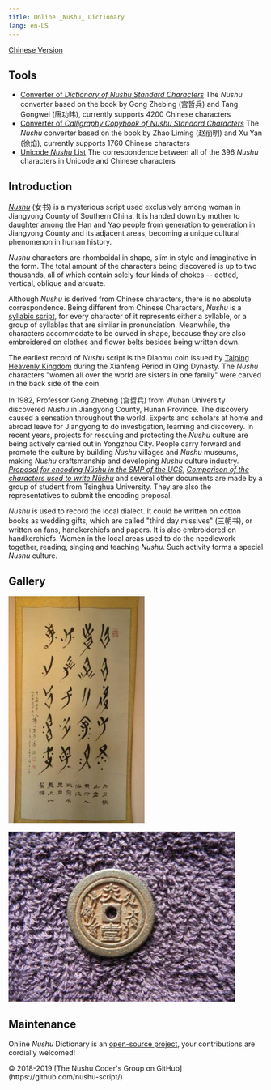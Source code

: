 ```yaml
---
title: Online _Nushu_ Dictionary
lang: en-US
---
```


[Chinese Version](./)

## Tools

* [Converter of <span title="女书标准字字典">_Dictionary of Nushu Standard Characters_</span>](nsbzz/) The _Nushu_ converter based on the book by Gong Zhebing (宫哲兵) and Tang Gongwei (唐功𬀩), currently supports 4200 Chinese characters
* [Converter of <span title="女书规范字书法字帖">_Calligraphy Copybook of Nushu Standard Characters_</span>](unicode/) The _Nushu_ converter based on the book by Zhao Liming (赵丽明) and Xu Yan (徐焰), currently supports 1760 Chinese characters
* [Unicode _Nushu_ List](https://github.com/nushu-script/unicode_nushu/blob/master/data.csv) The correspondence between all of the 396 _Nushu_ characters in Unicode and Chinese characters

## Introduction

[_Nushu_](https://en.wikipedia.org/wiki/N%C3%BCshu) (女书) is a mysterious script used exclusively among woman in Jiangyong County of Southern China. It is handed down by mother to daughter among the [Han](https://en.wikipedia.org/wiki/Han_Chinese) and [Yao](https://en.wikipedia.org/wiki/Yao_people) people from generation to generation in Jiangyong County and its adjacent areas, becoming a unique cultural phenomenon in human history.

_Nushu_ characters are rhomboidal in shape, slim in style and imaginative in the form. The total amount of the characters being discovered is up to two thousands, all of which contain solely four kinds of chokes -- dotted, vertical, oblique and arcuate.

Although _Nushu_ is derived from Chinese characters, there is no absolute correspondence. Being different from Chinese Characters, _Nushu_ is a [syllabic script](https://en.wikipedia.org/wiki/Syllabary), for every character of it represents either a syllable, or a group of syllables that are similar in pronunciation. Meanwhile, the characters accommodate to be curved in shape, because they are also embroidered on clothes and flower belts besides being written down.

The earliest record of _Nushu_ script is the Diaomu coin issued by [Taiping Heavenly Kingdom](https://en.wikipedia.org/wiki/Taiping_Heavenly_Kingdom) during the Xianfeng Period in Qing Dynasty. The _Nushu_ characters "women all over the world are sisters in one family" were carved in the back side of the coin.

In 1982, Professor Gong Zhebing (宫哲兵) from Wuhan University discovered _Nushu_ in Jiangyong County, Hunan Province. The discovery caused a sensation throughout the world. Experts and scholars at home and abroad leave for Jiangyong to do investigation, learning and discovery. In recent years, projects for rescuing and protecting the _Nushu_ culture are being actively carried out in Yongzhou City. People carry forward and promote the culture by building _Nushu_ villages and _Nushu_ museums, making _Nushu_ craftsmanship and developing _Nushu_ culture industry. [_Proposal for encoding Nüshu in the SMP of the UCS_](https://unicode.org/wg2/docs/n3340.pdf), [<span index="女书用字比较">_Comparison of the characters used to write Nüshu_</span>](https://books.google.com/books?id=S1ZmGQAACAAJ) and several other documents are made by a group of student from Tsinghua University. They are also the representatives to submit the encoding proposal.

_Nushu_ is used to record the local dialect. It could be written on cotton books as wedding gifts, which are called "third day missives" (三朝书), or written on fans, handkerchiefs and papers. It is also embroidered on handkerchiefs. Women in the local areas used to do the needlework together, reading, singing and teaching _Nushu_. Such activity forms a special _Nushu_ culture.

## Gallery

![[_Nushu_ Masterpiece](http://photo.blog.sina.com.cn/photo/1368797710/5196320ege1f91cd284d1)](index.files/calligraphy.jpg)

![[Diaomu Coin with _Nushu_ Carved in It](http://blog.sina.com.cn/s/blog_ad72d50a0102x0ec.html)](index.files/coin.jpg)

## Maintenance

Online _Nushu_ Dictionary is an [open-source project](https://github.com/nushu-script/), your contributions are cordially welcomed!

<footer lang="en-US">
<p>&copy; 2018-2019 [The Nushu Coder's Group on GitHub](https://github.com/nushu-script/)</p>
</footer>
